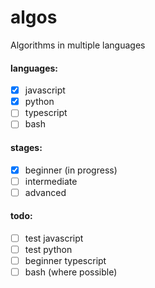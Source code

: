 # algos
Algorithms in multiple languages

#### languages:
- [x] javascript
- [x] python
- [ ] typescript
- [ ] bash

#### stages:
 - [x] beginner (in progress)
 - [ ] intermediate
 - [ ] advanced
 
#### todo:
- [ ] test javascript
- [ ] test python
- [ ] beginner typescript
- [ ] bash (where possible)
